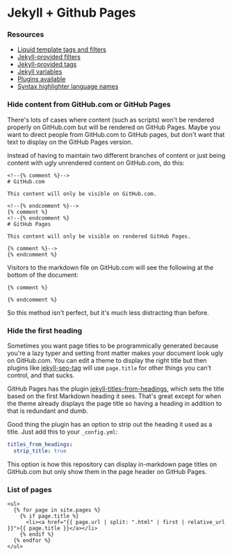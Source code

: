 # Jekyll + Github Pages

### Resources
- [Liquid template tags and filters](https://shopify.github.io/liquid/)
- [Jekyll-provided filters](https://jekyllrb.com/docs/liquid/filters/)
- [Jekyll-provided tags](https://jekyllrb.com/docs/liquid/tags/)
- [Jekyll variables](https://jekyllrb.com/docs/variables/)
- [Plugins available](https://pages.github.com/versions/)
- [Syntax highlighter language names](https://github.com/rouge-ruby/rouge/wiki/List-of-supported-languages-and-lexers)

### Hide content from GitHub.com or GitHub Pages
There's lots of cases where content (such as scripts) won't be rendered properly on GitHub.com but will be rendered on GitHub Pages. Maybe you want to direct people from GitHub.com to GitHub pages, but don't want that text to display on the GitHub Pages version.

Instead of having to maintain two different branches of content or just being content with ugly unrendered content on GitHub.com, do this:
<!-- {% raw %} -->
```liquid
<!--{% comment %}-->
# GitHub.com

This content will only be visible on GitHub.com.

<!--{% endcomment %}-->
{% comment %}
<!--{% endcomment %}
# GitHub Pages

This content will only be visible on rendered GitHub Pages.

{% comment %}-->
{% endcomment %}
```
Visitors to the markdown file on GitHub.com will see the following at the bottom of the document:
```
{% comment %}

{% endcomment %}
```
<!-- {% endraw %} -->
So this method isn't perfect, but it's much less distracting than before.

### Hide the first heading
Sometimes you want page titles to be programmically generated because you're a lazy typer and setting front matter makes your document look ugly on GitHub.com. You can edit a theme to display the right title but then plugins like [jekyll-seo-tag](https://github.com/jekyll/jekyll-seo-tag) will use `page.title` for other things you can't control, and that sucks.

GitHub Pages has the plugin [jekyll-titles-from-headings](https://github.com/benbalter/jekyll-titles-from-headings), which sets the title based on the first Markdown heading it sees. That's great except for when the theme already displays the page title so having a heading in addition to that is redundant and dumb.

Good thing the plugin has an option to strip out the heading it used as a title. Just add this to your `_config.yml`:
```yaml
titles_from_headings:
  strip_title: true
```

This option is how this repository can display in-markdown page titles on GitHub.com but only show them in the page header on GitHub Pages.

### List of pages
<!-- {% raw %} -->
```liquid
<ul>
  {% for page in site.pages %}
    {% if page.title %}
      <li><a href="{{ page.url | split: ".html" | first | relative_url }}">{{ page.title }}</a></li>
    {% endif %}
  {% endfor %}
</ul>
```
<!-- {% endraw %} -->
